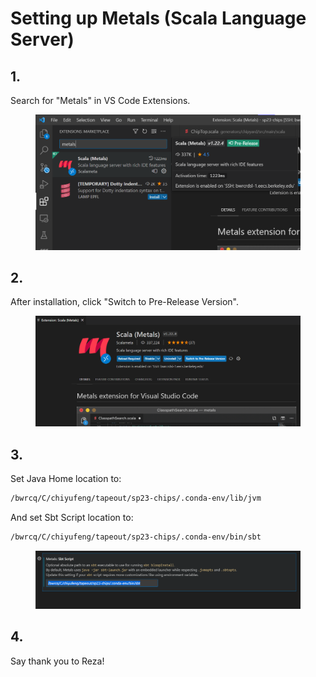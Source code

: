 # Setting up Metals (Scala Language Server)

## 1.&#x20;

Search for "Metals" in VS Code Extensions.

<figure><img src="../.gitbook/assets/image (2) (1) (4).png" alt=""><figcaption></figcaption></figure>

## 2.

After installation, click "Switch to Pre-Release Version".

<figure><img src="../.gitbook/assets/image (1) (6).png" alt=""><figcaption></figcaption></figure>



## 3.&#x20;

Set Java Home location to:

```bash
/bwrcq/C/chiyufeng/tapeout/sp23-chips/.conda-env/lib/jvm
```



And set Sbt Script location to:

```bash
/bwrcq/C/chiyufeng/tapeout/sp23-chips/.conda-env/bin/sbt
```

<figure><img src="../.gitbook/assets/image (5) (3) (1).png" alt=""><figcaption></figcaption></figure>

## 4.

Say thank you to Reza!
